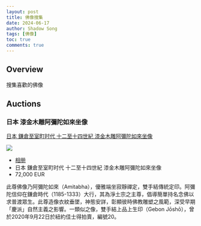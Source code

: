 ```yaml
---
layout: post
title: 佛像搜集
date: 2024-06-17
author: Shadow Song
tags: [佛像]
toc: true
comments: true
---
```


## Overview

搜集喜歡的佛像

	

## Auctions

### 日本 漆金木雕阿彌陀如來坐像

[日本 鎌倉至室町时代 十二至十四世紀 漆金木雕阿彌陀如來坐像](https://www.sothebys.com/en/buy/auction/2024/arts-dasie-pf2407/a-rare-gilt-lacquer-wood-figure-of-amida-nyorai?locale=en)

![](https://lh3.googleusercontent.com/pw/AP1GczPJ64mD960Zpci-PCK1srB91hhqeOeIXjCQkoxwz7e6EoAIb3NRDg09uAHbdY4otHcpwcixI-Hq1McQBWJyvan2aCF5s5-djTsgYBLxSugdo07KgwqgaLG-4T5ND-wn6gTWhakSt1fGJwLzMQG8MZ1dXg=w1012-h1294-s-no-gm?authuser=1)

- [相册](https://photos.app.goo.gl/rQiCGXs7jX8HD2EK9)
- 日本 鎌倉至室町时代 十二至十四世紀 漆金木雕阿彌陀如來坐像
-  72,000 EUR

此尊佛像乃阿彌陀如來（Amitabha），優雅端坐寂靜禪定，雙手結傳統定印。阿彌陀信仰在鎌倉時代（1185-1333）大行，其為淨土宗之主尊，倡導簡單持名念佛以求普渡眾生。此尊造像衣紋垂墜，神態安詳，彰顯彼時佛教雕塑之風範，深受早期「慶派」自然主義之影響。一類似之像，雙手結上品上生印（Gebon Jōshō），曾於2020年9月22日於紐約佳士得拍賣，編號20。
